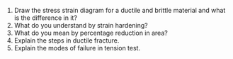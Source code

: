 1. Draw the stress strain diagram for a ductile and brittle material and what is the difference in it?
2. What do you understand by strain hardening?
3. What do you mean by percentage reduction in area?
4. Explain the steps in ductile fracture.
5. Explain the modes of failure in tension test.
